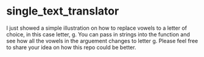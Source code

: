 # single_text_translator

I just showed a simple illustration on how to replace vowels to a letter of choice, in this case letter, g.
You can pass in strings into the function and see how all the vowels in the arguement changes to letter g.
Please feel free to share your idea on how this repo could be better.
